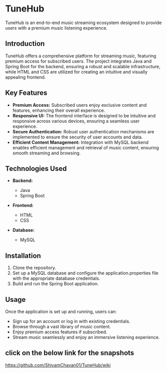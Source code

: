 # TuneHub

TuneHub is an end-to-end music streaming ecosystem designed to provide users with a premium music listening experience.

## Introduction

TuneHub offers a comprehensive platform for streaming music, featuring premium access for subscribed users. The project integrates Java and Spring Boot for the backend, ensuring a robust and scalable infrastructure, while HTML and CSS are utilized for creating an intuitive and visually appealing frontend.

## Key Features

- **Premium Access:** Subscribed users enjoy exclusive content and features, enhancing their overall experience.
- **Responsive UI:** The frontend interface is designed to be intuitive and responsive across various devices, ensuring a seamless user experience.
- **Secure Authentication:** Robust user authentication mechanisms are implemented to ensure the security of user accounts and data.
- **Efficient Content Management:** Integration with MySQL backend enables efficient management and retrieval of music content, ensuring smooth streaming and browsing.

## Technologies Used

- **Backend:**
  - Java
  - Spring Boot

- **Frontend:**
  - HTML
  - CSS

- **Database:**
  - MySQL

## Installation

1. Clone the repository.
2. Set up a MySQL database and configure the application.properties file with the appropriate database credentials.
3. Build and run the Spring Boot application.

## Usage

Once the application is set up and running, users can:

- Sign up for an account or log in with existing credentials.
- Browse through a vast library of music content.
- Enjoy premium access features if subscribed.
- Stream music seamlessly and enjoy an immersive listening experience.

##  click on the below link for the snapshots
https://github.com/ShivamChavan01/TuneHub/wiki
